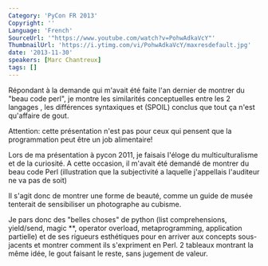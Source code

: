 ```yaml
---
Category: 'PyCon FR 2013'
Copyright: ''
Language: 'French'
SourceUrl: '"https://www.youtube.com/watch?v=PohwAdkaVcY"'
ThumbnailUrl: 'https://i.ytimg.com/vi/PohwAdkaVcY/maxresdefault.jpg'
date: '2013-11-30'
speakers: [Marc Chantreux]
tags: []
---
```

Répondant à la demande qui m'avait été faite l'an dernier de montrer du "beau code perl", je montre les similarités conceptuelles entre les 2 langages , les différences syntaxiques et (SPOIL) conclus que tout ça n'est qu'affaire de gout.

Attention: cette présentation n'est pas pour ceux qui pensent que la programmation peut être un job alimentaire!

Lors de ma présentation à pycon 2011, je faisais l'éloge du multiculturalisme et de la curiosité. A cette occasion, il m'avait été demandé de montrer du beau code Perl (illustration que la subjectivité a laquelle j'appellais l'auditeur ne va pas de soit)

Il s'agit donc de montrer une forme de beauté, comme un guide de musée tenterait de sensibiliser un photographe au cubisme.

Je pars donc des "belles choses" de python (list comprehensions, yield/send, magic **, operator overload, metaprogramming, application partielle) et de ses rigueurs esthétiques pour en arriver aux concepts sous-jacents et montrer comment ils s'expriment en Perl. 2 tableaux montrant la même idée, le gout faisant le reste, sans jugement de valeur.